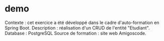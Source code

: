 # demo

Contexte : cet exercice a été développé dans le cadre d'auto-formation en Spring Boot.
Description : réalisation d'un CRUD de l'entité "Etudiant".
Database : PostgreSQL
Source de formation : site web Amigoscode.

